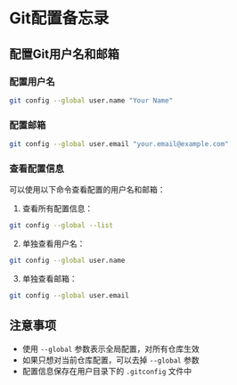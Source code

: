 # Git配置备忘录

## 配置Git用户名和邮箱

### 配置用户名
```bash
git config --global user.name "Your Name"
```

### 配置邮箱
```bash
git config --global user.email "your.email@example.com"
```

### 查看配置信息
可以使用以下命令查看配置的用户名和邮箱：

1. 查看所有配置信息：
```bash
git config --global --list
```

2. 单独查看用户名：
```bash
git config --global user.name
```

3. 单独查看邮箱：
```bash
git config --global user.email
```

## 注意事项
- 使用 `--global` 参数表示全局配置，对所有仓库生效
- 如果只想对当前仓库配置，可以去掉 `--global` 参数
- 配置信息保存在用户目录下的 `.gitconfig` 文件中 